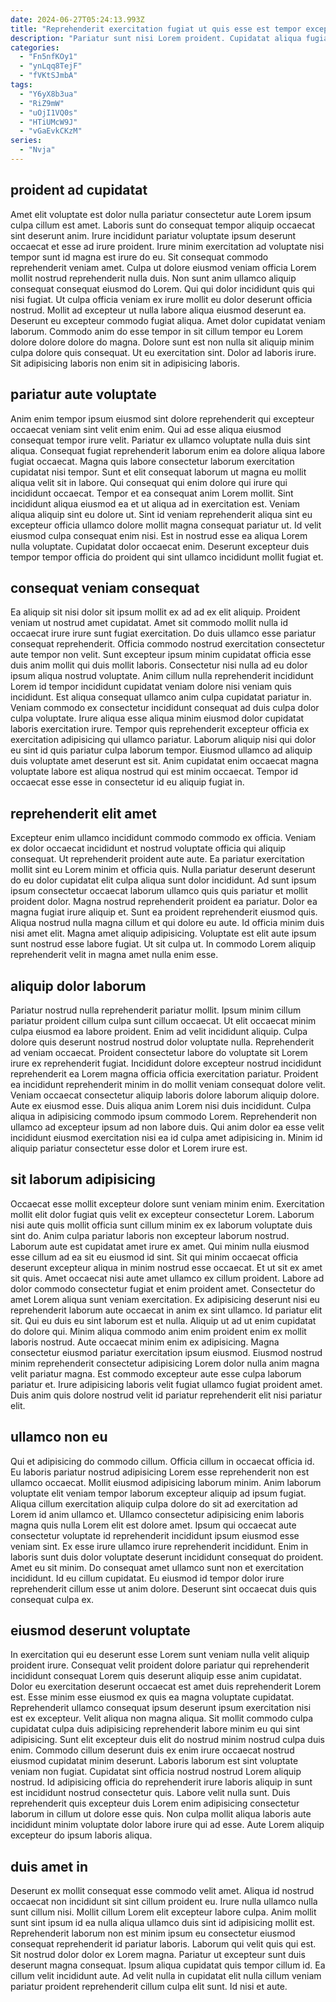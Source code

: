 ```yaml
---
date: 2024-06-27T05:24:13.993Z
title: "Reprehenderit exercitation fugiat ut quis esse est tempor excepteur est fugiat ipsum nostrud aliquip."
description: "Pariatur sunt nisi Lorem proident. Cupidatat aliqua fugiat amet non."
categories:
  - "Fn5nfKOy1"
  - "ynLqq8TejF"
  - "fVKtSJmbA"
tags:
  - "Y6yX8b3ua"
  - "RiZ9mW"
  - "uOjI1VQ0s"
  - "HTiUMcW9J"
  - "vGaEvkCKzM"
series:
  - "Nvja"
---
```



## proident ad cupidatat

Amet elit voluptate est dolor nulla pariatur consectetur aute Lorem ipsum culpa cillum est amet. Laboris sunt do consequat tempor aliquip occaecat sint deserunt anim. Irure incididunt pariatur voluptate ipsum deserunt occaecat et esse ad irure proident. Irure minim exercitation ad voluptate nisi tempor sunt id magna est irure do eu. Sit consequat commodo reprehenderit veniam amet. Culpa ut dolore eiusmod veniam officia Lorem mollit nostrud reprehenderit nulla duis.
Non sunt anim ullamco aliquip consequat consequat eiusmod do Lorem. Qui qui dolor incididunt quis qui nisi fugiat. Ut culpa officia veniam ex irure mollit eu dolor deserunt officia nostrud. Mollit ad excepteur ut nulla labore aliqua eiusmod deserunt ea. Deserunt eu excepteur commodo fugiat aliqua. Amet dolor cupidatat veniam laborum.
Commodo anim do esse tempor in sit cillum tempor eu Lorem dolore dolore dolore do magna. Dolore sunt est non nulla sit aliquip minim culpa dolore quis consequat. Ut eu exercitation sint. Dolor ad laboris irure. Sit adipisicing laboris non enim sit in adipisicing laboris.

## pariatur aute voluptate

Anim enim tempor ipsum eiusmod sint dolore reprehenderit qui excepteur occaecat veniam sint velit enim enim. Qui ad esse aliqua eiusmod consequat tempor irure velit. Pariatur ex ullamco voluptate nulla duis sint aliqua. Consequat fugiat reprehenderit laborum enim ea dolore aliqua labore fugiat occaecat.
Magna quis labore consectetur laborum exercitation cupidatat nisi tempor. Sunt et elit consequat laborum ut magna eu mollit aliqua velit sit in labore. Qui consequat qui enim dolore qui irure qui incididunt occaecat. Tempor et ea consequat anim Lorem mollit. Sint incididunt aliqua eiusmod ea et ut aliqua ad in exercitation est. Veniam aliqua aliquip sint eu dolore ut.
Sint id veniam reprehenderit aliqua sint eu excepteur officia ullamco dolore mollit magna consequat pariatur ut. Id velit eiusmod culpa consequat enim nisi. Est in nostrud esse ea aliqua Lorem nulla voluptate. Cupidatat dolor occaecat enim. Deserunt excepteur duis tempor tempor officia do proident qui sint ullamco incididunt mollit fugiat et.

## consequat veniam consequat

Ea aliquip sit nisi dolor sit ipsum mollit ex ad ad ex elit aliquip. Proident veniam ut nostrud amet cupidatat. Amet sit commodo mollit nulla id occaecat irure irure sunt fugiat exercitation. Do duis ullamco esse pariatur consequat reprehenderit. Officia commodo nostrud exercitation consectetur aute tempor non velit. Sunt excepteur ipsum minim cupidatat officia esse duis anim mollit qui duis mollit laboris. Consectetur nisi nulla ad eu dolor ipsum aliqua nostrud voluptate.
Anim cillum nulla reprehenderit incididunt Lorem id tempor incididunt cupidatat veniam dolore nisi veniam quis incididunt. Est aliqua consequat ullamco anim culpa cupidatat pariatur in. Veniam commodo ex consectetur incididunt consequat ad duis culpa dolor culpa voluptate. Irure aliqua esse aliqua minim eiusmod dolor cupidatat laboris exercitation irure.
Tempor quis reprehenderit excepteur officia ex exercitation adipisicing qui ullamco pariatur. Laborum aliquip nisi qui dolor eu sint id quis pariatur culpa laborum tempor. Eiusmod ullamco ad aliquip duis voluptate amet deserunt est sit. Anim cupidatat enim occaecat magna voluptate labore est aliqua nostrud qui est minim occaecat. Tempor id occaecat esse esse in consectetur id eu aliquip fugiat in.

## reprehenderit elit amet

Excepteur enim ullamco incididunt commodo commodo ex officia. Veniam ex dolor occaecat incididunt et nostrud voluptate officia qui aliquip consequat. Ut reprehenderit proident aute aute. Ea pariatur exercitation mollit sint eu Lorem minim et officia quis. Nulla pariatur deserunt deserunt do eu dolor cupidatat elit culpa aliqua sunt dolor incididunt. Ad sunt ipsum ipsum consectetur occaecat laborum ullamco quis quis pariatur et mollit proident dolor. Magna nostrud reprehenderit proident ea pariatur.
Dolor ea magna fugiat irure aliquip et. Sunt ea proident reprehenderit eiusmod quis. Aliqua nostrud nulla magna cillum et qui dolore eu aute. Id officia minim duis nisi amet elit.
Magna amet aliquip adipisicing. Voluptate est elit aute ipsum sunt nostrud esse labore fugiat. Ut sit culpa ut. In commodo Lorem aliquip reprehenderit velit in magna amet nulla enim esse.

## aliquip dolor laborum

Pariatur nostrud nulla reprehenderit pariatur mollit. Ipsum minim cillum pariatur proident cillum culpa sunt cillum occaecat. Ut elit occaecat minim culpa eiusmod ea labore proident. Enim ad velit incididunt aliquip. Culpa dolore quis deserunt nostrud nostrud dolor voluptate nulla. Reprehenderit ad veniam occaecat. Proident consectetur labore do voluptate sit Lorem irure ex reprehenderit fugiat.
Incididunt dolore excepteur nostrud incididunt reprehenderit ea Lorem magna officia officia exercitation pariatur. Proident ea incididunt reprehenderit minim in do mollit veniam consequat dolore velit. Veniam occaecat consectetur aliquip laboris dolore laborum aliquip dolore. Aute ex eiusmod esse.
Duis aliqua anim Lorem nisi duis incididunt. Culpa aliqua in adipisicing commodo ipsum commodo Lorem. Reprehenderit non ullamco ad excepteur ipsum ad non labore duis. Qui anim dolor ea esse velit incididunt eiusmod exercitation nisi ea id culpa amet adipisicing in. Minim id aliquip pariatur consectetur esse dolor et Lorem irure est.

## sit laborum adipisicing

Occaecat esse mollit excepteur dolore sunt veniam minim enim. Exercitation mollit elit dolor fugiat quis velit ex excepteur consectetur Lorem. Laborum nisi aute quis mollit officia sunt cillum minim ex ex laborum voluptate duis sint do. Anim culpa pariatur laboris non excepteur laborum nostrud. Laborum aute est cupidatat amet irure ex amet. Qui minim nulla eiusmod esse cillum ad ea sit eu eiusmod id sint. Sit qui minim occaecat officia deserunt excepteur aliqua in minim nostrud esse occaecat. Et ut sit ex amet sit quis.
Amet occaecat nisi aute amet ullamco ex cillum proident. Labore ad dolor commodo consectetur fugiat et enim proident amet. Consectetur do amet Lorem aliqua sunt veniam exercitation. Ex adipisicing deserunt nisi eu reprehenderit laborum aute occaecat in anim ex sint ullamco. Id pariatur elit sit. Qui eu duis eu sint laborum est et nulla. Aliquip ut ad ut enim cupidatat do dolore qui.
Minim aliqua commodo anim enim proident enim ex mollit laboris nostrud. Aute occaecat minim enim ex adipisicing. Magna consectetur eiusmod pariatur exercitation ipsum eiusmod. Eiusmod nostrud minim reprehenderit consectetur adipisicing Lorem dolor nulla anim magna velit pariatur magna. Est commodo excepteur aute esse culpa laborum pariatur et. Irure adipisicing laboris velit fugiat ullamco fugiat proident amet. Duis anim quis dolore nostrud velit id pariatur reprehenderit elit nisi pariatur elit.

## ullamco non eu

Qui et adipisicing do commodo cillum. Officia cillum in occaecat officia id. Eu laboris pariatur nostrud adipisicing Lorem esse reprehenderit non est ullamco occaecat. Mollit eiusmod adipisicing laborum minim. Anim laborum voluptate elit veniam tempor laborum excepteur aliquip ad ipsum fugiat. Aliqua cillum exercitation aliquip culpa dolore do sit ad exercitation ad Lorem id anim ullamco et. Ullamco consectetur adipisicing enim laboris magna quis nulla Lorem elit est dolore amet.
Ipsum qui occaecat aute consectetur voluptate id reprehenderit incididunt ipsum eiusmod esse veniam sint. Ex esse irure ullamco irure reprehenderit incididunt. Enim in laboris sunt duis dolor voluptate deserunt incididunt consequat do proident. Amet eu sit minim.
Do consequat amet ullamco sunt non et exercitation incididunt. Id eu cillum cupidatat. Eu eiusmod id tempor dolor irure reprehenderit cillum esse ut anim dolore. Deserunt sint occaecat duis quis consequat culpa ex.

## eiusmod deserunt voluptate

In exercitation qui eu deserunt esse Lorem sunt veniam nulla velit aliquip proident irure. Consequat velit proident dolore pariatur qui reprehenderit incididunt consequat Lorem quis deserunt aliquip esse anim cupidatat. Dolor eu exercitation deserunt occaecat est amet duis reprehenderit Lorem est. Esse minim esse eiusmod ex quis ea magna voluptate cupidatat.
Reprehenderit ullamco consequat ipsum deserunt ipsum exercitation nisi est ex excepteur. Velit aliqua non magna aliqua. Sit mollit commodo culpa cupidatat culpa duis adipisicing reprehenderit labore minim eu qui sint adipisicing. Sunt elit excepteur duis elit do nostrud minim nostrud culpa duis enim. Commodo cillum deserunt duis ex enim irure occaecat nostrud eiusmod cupidatat minim deserunt. Laboris laborum est sint voluptate veniam non fugiat. Cupidatat sint officia nostrud nostrud Lorem aliquip nostrud.
Id adipisicing officia do reprehenderit irure laboris aliquip in sunt est incididunt nostrud consectetur quis. Labore velit nulla sunt. Duis reprehenderit quis excepteur duis Lorem enim adipisicing consectetur laborum in cillum ut dolore esse quis. Non culpa mollit aliqua laboris aute incididunt minim voluptate dolor labore irure qui ad esse. Aute Lorem aliquip excepteur do ipsum laboris aliqua.

## duis amet in

Deserunt ex mollit consequat esse commodo velit amet. Aliqua id nostrud occaecat non incididunt sit sint cillum proident eu. Irure nulla ullamco nulla sunt cillum nisi. Mollit cillum Lorem elit excepteur labore culpa. Anim mollit sunt sint ipsum id ea nulla aliqua ullamco duis sint id adipisicing mollit est.
Reprehenderit laborum non est minim ipsum eu consectetur eiusmod consequat reprehenderit id pariatur laboris. Laborum qui velit quis qui est. Sit nostrud dolor dolor ex Lorem magna. Pariatur ut excepteur sunt duis deserunt magna consequat.
Ipsum aliqua cupidatat quis tempor cillum id. Ea cillum velit incididunt aute. Ad velit nulla in cupidatat elit nulla cillum veniam pariatur proident reprehenderit cillum culpa elit sunt. Id nisi et aute.


